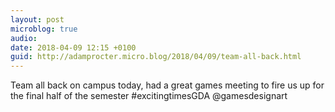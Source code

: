 ```yaml
---
layout: post
microblog: true
audio: 
date: 2018-04-09 12:15 +0100
guid: http://adamprocter.micro.blog/2018/04/09/team-all-back.html
---
```

Team all back on campus today, had a great games meeting to fire us up for the final half of the semester #excitingtimesGDA @gamesdesignart
